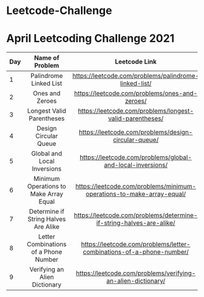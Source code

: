 # Leetcode-Challenge

# April Leetcoding Challenge 2021

Day | Name of Problem | Leetcode Link | Video Link 
--- | :---: | :---: | --- 
1 | Palindrome Linked List | https://leetcode.com/problems/palindrome-linked-list/ | https://youtu.be/Ll9ZbXaXqlQ 
2 | Ones and Zeroes | https://leetcode.com/problems/ones-and-zeroes/ | https://youtu.be/qkUZ87NCYSw
3 | Longest Valid Parentheses | https://leetcode.com/problems/longest-valid-parentheses/ | https://youtu.be/VdQuwtEd10M
4 | Design Circular Queue | https://leetcode.com/problems/design-circular-queue/ | https://youtu.be/Q2YhZ6Pq0GQ
5 | Global and Local Inversions | https://leetcode.com/problems/global-and-local-inversions/ | https://youtu.be/1QlP6cVLrII
6 | Minimum Operations to Make Array Equal | https://leetcode.com/problems/minimum-operations-to-make-array-equal/ | https://youtu.be/9aGx9hoIBjI
7 | Determine if String Halves Are Alike | https://leetcode.com/problems/determine-if-string-halves-are-alike/ | https://youtu.be/752uISt9sCs
8 | Letter Combinations of a Phone Number | https://leetcode.com/problems/letter-combinations-of-a-phone-number/ | https://youtu.be/Ydur1aYALc4
9 | Verifying an Alien Dictionary | https://leetcode.com/problems/verifying-an-alien-dictionary/ | https://youtu.be/jK5a8T9q4pc
